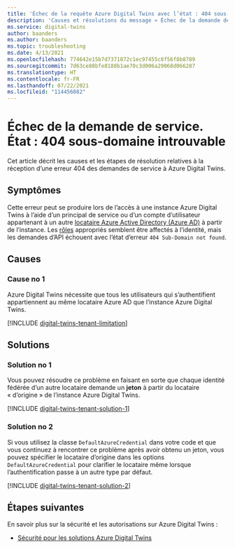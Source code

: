 ```yaml
---
title: 'Échec de la requête Azure Digital Twins avec l’état : 404 sous-domaine introuvable'
description: 'Causes et résolutions du message « Échec de la demande de service. État : 404 sous-domaine introuvable » sur Azure Digital Twins.'
ms.service: digital-twins
author: baanders
ms.author: baanders
ms.topic: troubleshooting
ms.date: 4/13/2021
ms.openlocfilehash: 774642e15b7d7371872c1ec97455c8f56f8b8789
ms.sourcegitcommit: 7d63ce88bfe8188b1ae70c3d006a29068d066287
ms.translationtype: HT
ms.contentlocale: fr-FR
ms.lasthandoff: 07/22/2021
ms.locfileid: "114456082"
---
```

# <a name="service-request-failed-status-404-sub-domain-not-found"></a>Échec de la demande de service. État : 404 sous-domaine introuvable

Cet article décrit les causes et les étapes de résolution relatives à la réception d’une erreur 404 des demandes de service à Azure Digital Twins. 

## <a name="symptoms"></a>Symptômes

Cette erreur peut se produire lors de l’accès à une instance Azure Digital Twins à l’aide d’un principal de service ou d’un compte d’utilisateur appartenant à un autre [locataire Azure Active Directory (Azure AD)](../active-directory/develop/quickstart-create-new-tenant.md) à partir de l’instance. Les [rôles](concepts-security.md) appropriés semblent être affectés à l’identité, mais les demandes d’API échouent avec l’état d’erreur `404 Sub-Domain not found`.

## <a name="causes"></a>Causes

### <a name="cause-1"></a>Cause no 1

Azure Digital Twins nécessite que tous les utilisateurs qui s’authentifient appartiennent au même locataire Azure AD que l’instance Azure Digital Twins.

[!INCLUDE [digital-twins-tenant-limitation](../../includes/digital-twins-tenant-limitation.md)]

## <a name="solutions"></a>Solutions

### <a name="solution-1"></a>Solution no 1

Vous pouvez résoudre ce problème en faisant en sorte que chaque identité fédérée d’un autre locataire demande un **jeton** à partir du locataire « d’origine » de l’instance Azure Digital Twins. 

[!INCLUDE [digital-twins-tenant-solution-1](../../includes/digital-twins-tenant-solution-1.md)]

### <a name="solution-2"></a>Solution no 2

Si vous utilisez la classe `DefaultAzureCredential` dans votre code et que vous continuez à rencontrer ce problème après avoir obtenu un jeton, vous pouvez spécifier le locataire d’origine dans les options `DefaultAzureCredential` pour clarifier le locataire même lorsque l’authentification passe à un autre type par défaut.

[!INCLUDE [digital-twins-tenant-solution-2](../../includes/digital-twins-tenant-solution-2.md)]

## <a name="next-steps"></a>Étapes suivantes

En savoir plus sur la sécurité et les autorisations sur Azure Digital Twins :
* [Sécurité pour les solutions Azure Digital Twins](concepts-security.md)

